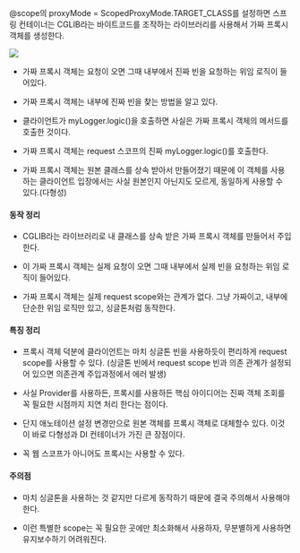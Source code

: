 @scope의 proxyMode = ScopedProxyMode.TARGET_CLASS를 설정하면 스프링 컨테이너는 CGLIB라는 바이트코드를 조작하는 라이브러리를
사용해서 가짜 프록시 객체를 생성한다.

![](https://s3.us-west-2.amazonaws.com/secure.notion-static.com/0f5e197d-fd6a-4cf3-8c10-4a7d73d0e247/%E1%84%89%E1%85%B3%E1%84%8F%E1%85%B3%E1%84%85%E1%85%B5%E1%86%AB%E1%84%89%E1%85%A3%E1%86%BA_2021-11-27_%E1%84%8B%E1%85%A9%E1%84%92%E1%85%AE_3.29.56.png?X-Amz-Algorithm=AWS4-HMAC-SHA256&X-Amz-Content-Sha256=UNSIGNED-PAYLOAD&X-Amz-Credential=AKIAT73L2G45EIPT3X45%2F20211127%2Fus-west-2%2Fs3%2Faws4_request&X-Amz-Date=20211127T063829Z&X-Amz-Expires=86400&X-Amz-Signature=7717606e1a2703d881660a9a920a26ac0e5c4d16f81ffdc9dd6c19cf4b83ec6d&X-Amz-SignedHeaders=host&response-content-disposition=filename%20%3D%22%25E1%2584%2589%25E1%2585%25B3%25E1%2584%258F%25E1%2585%25B3%25E1%2584%2585%25E1%2585%25B5%25E1%2586%25AB%25E1%2584%2589%25E1%2585%25A3%25E1%2586%25BA%25202021-11-27%2520%25E1%2584%258B%25E1%2585%25A9%25E1%2584%2592%25E1%2585%25AE%25203.29.56.png%22&x-id=GetObject)

- 가짜 프록시 객체는 요청이 오면 그때 내부에서 진짜 빈을 요청하는 위임 로직이 들어있다.

- 가짜 프록시 객체는 내부에 진짜 빈을 찾는 방법을 알고 있다.

- 클라이언트가 myLogger.logic()을 호출하면 사실은 가짜 프록시 객체의 메서드를 호출한 것이다.

- 가짜 프록시 객체는 request 스코프의 진짜 myLogger.logic()를 호출한다.

- 가짜 프록시 객체는 원본 클래스를 상속 받아서 만들어졌기 때문에 이 객체를 사용하는 클라이언트 입장에서는 사실 원본인지 아닌지도 모르게, 동일하게
사용할 수 있다.(다형성)

#### 동작 정리

- CGLIB라는 라이브러리로 내 클래스를 상속 받은 가짜 프록시 객체를 만들어서 주입한다.

- 이 가짜 프록시 객체는 실제 요청이 오면 그때 내부에서 실제 빈을 요청하는 위임 로직이 들어있다.

- 가짜 프록시 객체는 실제 request scope와는 관계가 없다. 그냥 가짜이고, 내부에 단순한 위임 로직만 있고, 싱글톤처럼 동작한다.

#### 특징 정리

- 프록시 객체 덕분에 클라이언트는 마치 싱글톤 빈을 사용하듯이 편리하게 request scope를 사용할 수 있다.
(싱글톤 빈에서 request scope 빈과 의존 관계가 설정되어 있으면 의존관계 주입과정에서 에러 발생)

- 사실 Provider를 사용하든, 프록시를 사용하든 핵심 아이디어는 진짜 객체 조회를 꼭 필요한 시점까지 지연 처리 한다는 점이다.

- 단지 애노테이션 설정 변경만으로 원본 객체를 프록시 객체로 대체할수 있다. 이것이 바로 다형성과 DI 컨테이너가 가진 큰 장점이다.

- 꼭 웹 스코프가 아니어도 프록시는 사용할 수 있다.

#### 주의점

- 마치 싱글톤을 사용하는 것 같지만 다르게 동작하기 때문에 결국 주의해서 사용해야 한다.

- 이런 특별한 scope는 꼭 필요한 곳에만 최소화해서 사용하자, 무분별하게 사용하면 유지보수하기 어려워진다.

